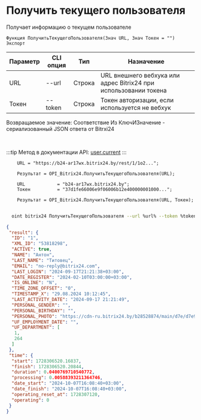 ﻿---
sidebar_position: 1
---

# Получить текущего пользователя
 Получает информацию о текущем пользователе



`Функция ПолучитьТекущегоПользователя(Знач URL, Знач Токен = "") Экспорт`

  | Параметр | CLI опция | Тип | Назначение |
  |-|-|-|-|
  | URL | --url | Строка | URL внешнего вебхука или адрес Bitrix24 при использовании токена |
  | Токен | --token | Строка | Токен авторизации, если используется не вебхук |

  
  Возвращаемое значение:   Соответствие Из КлючИЗначение - сериализованный JSON ответа от Bitrxi24

<br/>

:::tip
Метод в документации API: [user.current](https://dev.1c-bitrix.ru/rest_help/users/user_current.php)
:::
<br/>


```bsl title="Пример кода"
    URL = "https://b24-ar17wx.bitrix24.by/rest/1/1o2...";

    Результат = OPI_Bitrix24.ПолучитьТекущегоПользователя(URL);

    URL            = "b24-ar17wx.bitrix24.by";
    Токен          = "37d1fe66006e9f06006b12e400000001000...";

    Результат = OPI_Bitrix24.ПолучитьТекущегоПользователя(URL, Токен);
```



```sh title="Пример команды CLI"
    
  oint bitrix24 ПолучитьТекущегоПользователя --url %url% --token %token%

```

```json title="Результат"
{
 "result": {
  "ID": "1",
  "XML_ID": "53818298",
  "ACTIVE": true,
  "NAME": "Антон",
  "LAST_NAME": "Титовец",
  "EMAIL": "no-reply@bitrix24.com",
  "LAST_LOGIN": "2024-09-17T21:21:38+03:00",
  "DATE_REGISTER": "2024-02-10T03:00:00+03:00",
  "IS_ONLINE": "N",
  "TIME_ZONE_OFFSET": "0",
  "TIMESTAMP_X": "29.08.2024 10:12:45",
  "LAST_ACTIVITY_DATE": "2024-09-17 21:21:49",
  "PERSONAL_GENDER": "",
  "PERSONAL_BIRTHDAY": "",
  "PERSONAL_PHOTO": "https://cdn-ru.bitrix24.by/b28528874/main/d7e/d7e99cf556e4ab676463dae2c00ddfbb/a7e0af6899300e3c684caeca5c334d81.jpg",
  "UF_EMPLOYMENT_DATE": "",
  "UF_DEPARTMENT": [
   1,
   264
  ]
 },
 "time": {
  "start": 1728306520.16837,
  "finish": 1728306520.20844,
  "duration": 0.0400769710540772,
  "processing": 0.00588393211364746,
  "date_start": "2024-10-07T16:08:40+03:00",
  "date_finish": "2024-10-07T16:08:40+03:00",
  "operating_reset_at": 1728307120,
  "operating": 0
 }
}
```
